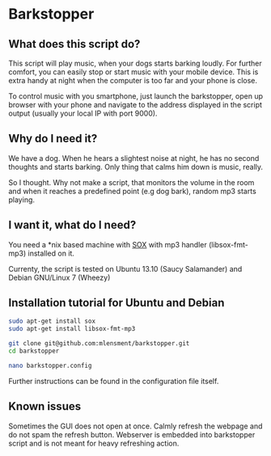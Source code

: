 # Barkstopper

## What does this script do?
This script will play music, when your dogs starts barking loudly. For further comfort, you can easily stop or start music with your mobile device. This is extra handy at night when the computer is too far and your phone is close.

To control music with you smartphone, just launch the barkstopper, open up browser with your phone and navigate to the address displayed in the script output (usually your local IP with port 9000).

## Why do I need it?
We have a dog. When he hears a slightest noise at night, he has no second thoughts and starts barking. Only thing that calms him down is music, really.

So I thought. Why not make a script, that monitors the volume in the room and when it reaches a predefined point (e.g dog bark), random mp3 starts playing.

## I want it, what do I need?
You need a *nix based machine with [SOX](http://sox.sourceforge.net/) with mp3 handler (libsox-fmt-mp3) installed on it.

Currenty, the script is tested on Ubuntu 13.10 (Saucy Salamander) and Debian GNU/Linux 7 (Wheezy)

## Installation tutorial for Ubuntu and Debian

```bash
sudo apt-get install sox
sudo apt-get install libsox-fmt-mp3

git clone git@github.com:mlensment/barkstopper.git
cd barkstopper

nano barkstopper.config
```

Further instructions can be found in the configuration file itself.


## Known issues
Sometimes the GUI does not open at once. Calmly refresh the webpage and do not spam the refresh button.
Webserver is embedded into barkstopper script and is not meant for heavy refreshing action.
